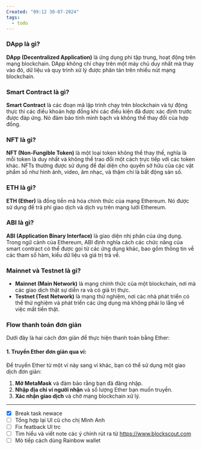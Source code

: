 ```yaml
---
Created: "09:12 30-07-2024"
tags:
  - todo
---
```


### DApp là gì?

**DApp (Decentralized Application)** là ứng dụng phi tập trung, hoạt động trên mạng blockchain. DApp không chỉ chạy trên một máy chủ duy nhất mà thay vào đó, dữ liệu và quy trình xử lý được phân tán trên nhiều nút mạng blockchain.

### Smart Contract là gì?

**Smart Contract** là các đoạn mã lập trình chạy trên blockchain và tự động thực thi các điều khoản hợp đồng khi các điều kiện đã được xác định trước được đáp ứng. Nó đảm bảo tính minh bạch và không thể thay đổi của hợp đồng.

### NFT là gì?

**NFT (Non-Fungible Token)** là một loại token không thể thay thế, nghĩa là mỗi token là duy nhất và không thể trao đổi một cách trực tiếp với các token khác. NFTs thường được sử dụng để đại diện cho quyền sở hữu của các vật phẩm số như hình ảnh, video, âm nhạc, và thậm chí là bất động sản số.

### ETH là gì?

**ETH (Ether)** là đồng tiền mã hóa chính thức của mạng Ethereum. Nó được sử dụng để trả phí giao dịch và dịch vụ trên mạng lưới Ethereum.

### ABI là gì?

**ABI (Application Binary Interface)** là giao diện nhị phân của ứng dụng. Trong ngữ cảnh của Ethereum, ABI định nghĩa cách các chức năng của smart contract có thể được gọi từ các ứng dụng khác, bao gồm thông tin về các tham số hàm, kiểu dữ liệu và giá trị trả về.

### Mainnet và Testnet là gì?

- **Mainnet (Main Network)** là mạng chính thức của một blockchain, nơi mà các giao dịch thật sự diễn ra và có giá trị thực.
- **Testnet (Test Network)** là mạng thử nghiệm, nơi các nhà phát triển có thể thử nghiệm và phát triển các ứng dụng mà không phải lo lắng về việc mất tiền thật.

### Flow thanh toán đơn giản

Dưới đây là hai cách đơn giản để thực hiện thanh toán bằng Ether:

#### 1. Truyền Ether đơn giản qua ví:

Để truyền Ether từ một ví này sang ví khác, bạn có thể sử dụng một giao dịch đơn giản:

1. **Mở MetaMask** và đảm bảo rằng bạn đã đăng nhập.
2. **Nhập địa chỉ ví người nhận** và số lượng Ether bạn muốn truyền.
3. **Xác nhận giao dịch** và chờ mạng blockchain xử lý.

-----

- [x] Break task newace
- [ ] Tổng hợp lại UI cũ cho chị Minh Anh
- [ ] Fix featback UI trc
- [ ] Tìm hiểu và viết note các ý chính rút ra từ https://www.blockscout.com
- [ ] Mò tiếp cách dùng Rainbow wallet

